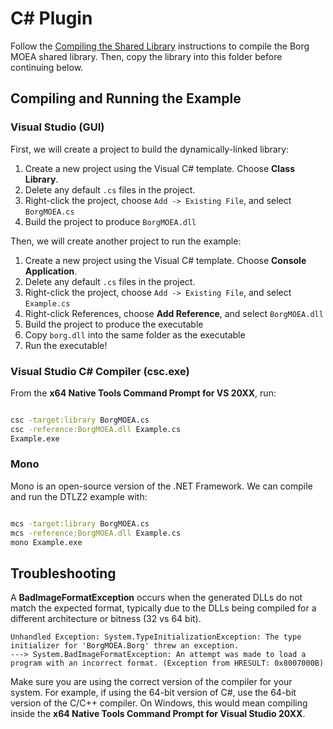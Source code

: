 # C# Plugin

Follow the [Compiling the Shared Library](..#compiling-the-shared-library) instructions to compile the
Borg MOEA shared library.  Then, copy the library into this folder before continuing below.

## Compiling and Running the Example

### Visual Studio (GUI)

First, we will create a project to build the dynamically-linked library:

1. Create a new project using the Visual C# template.  Choose **Class Library**.
2. Delete any default `.cs` files in the project.
3. Right-click the project, choose `Add -> Existing File`, and select `BorgMOEA.cs`
4. Build the project to produce `BorgMOEA.dll`

Then, we will create another project to run the example:

1. Create a new project using the Visual C# template.  Choose **Console Application**.
2. Delete any default `.cs` files in the project.
3. Right-click the project, choose `Add -> Existing File`, and select `Example.cs`
4. Right-click References, choose **Add Reference**, and select `BorgMOEA.dll`
5. Build the project to produce the executable
6. Copy `borg.dll` into the same folder as the executable
7. Run the executable!

### Visual Studio C# Compiler (csc.exe)

From the **x64 Native Tools Command Prompt for VS 20XX**, run:

```bash

csc -target:library BorgMOEA.cs
csc -reference:BorgMOEA.dll Example.cs
Example.exe
```

### Mono

Mono is an open-source version of the .NET Framework.  We can compile and run the DTLZ2
example with:

```bash

mcs -target:library BorgMOEA.cs
mcs -reference:BorgMOEA.dll Example.cs
mono Example.exe
```

## Troubleshooting

A **BadImageFormatException** occurs when the generated DLLs do not match the expected format,
typically due to the DLLs being compiled for a different architecture or bitness (32 vs 64 bit).

```
Unhandled Exception: System.TypeInitializationException: The type initializer for 'BorgMOEA.Borg' threw an exception.
---> System.BadImageFormatException: An attempt was made to load a program with an incorrect format. (Exception from HRESULT: 0x8007000B)
```

Make sure you are using the correct version of the compiler for your system.  For example, if using
the 64-bit version of C#, use the 64-bit version of the C/C++ compiler.  On Windows, this would mean
compiling inside the **x64 Native Tools Command Prompt for Visual Studio 20XX**.
